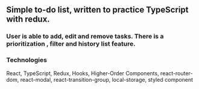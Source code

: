 ## Simple to-do list, written to practice TypeScript with redux.

### User is able to add, edit and remove tasks. There is a prioritization , filter and history list feature.

### Technologies
React, TypeScript, Redux, Hooks, Higher-Order Components, react-router-dom, react-modal, react-transition-group, local-storage, styled component 

